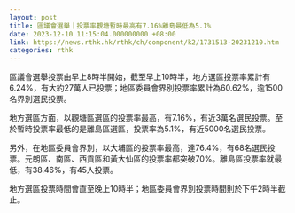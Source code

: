 ```yaml
---
layout: post
title: 區議會選舉｜投票率觀塘暫時最高有7.16%離島最低為5.1%
date: 2023-12-10 11:15:04.000000000 +08:00
link: https://news.rthk.hk/rthk/ch/component/k2/1731513-20231210.htm
categories: rthk
---
```


區議會選舉投票由早上8時半開始，截至早上10時半，地方選區投票率累計有6.24%，有大約27萬人已投票；地區委員會界別投票率累計為60.62%，逾1500名界別選民投票。

地方選區方面，以觀塘區選區的投票率最高，有7.16%，有近3萬名選民投票。至於暫時投票率最低的是離島區選區，投票率為5.1%，有近5000名選民投票。

另外，在地區委員會界別，以大埔區的投票率最高，達76.4%，有68名選民投票。元朗區、南區、西貢區和黃大仙區的投票率都突破70%。離島區投票率就最低，有38.46%，有45人投票。

地方選區投票時間會直至晚上10時半；地區委員會界別投票時間則於下午2時半截止。
